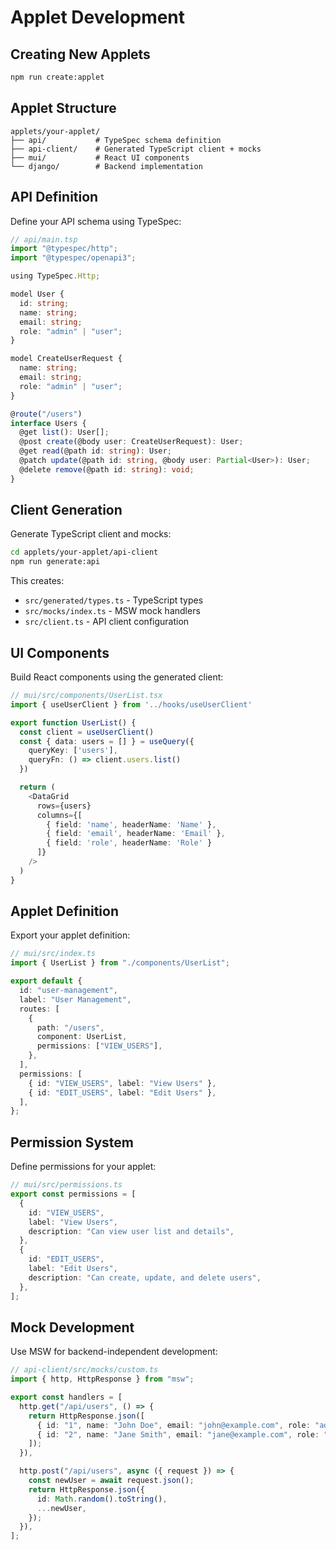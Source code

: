 # Applet Development

## Creating New Applets

```bash
npm run create:applet
```

## Applet Structure

```
applets/your-applet/
├── api/           # TypeSpec schema definition
├── api-client/    # Generated TypeScript client + mocks
├── mui/           # React UI components
└── django/        # Backend implementation
```

## API Definition

Define your API schema using TypeSpec:

```typescript
// api/main.tsp
import "@typespec/http";
import "@typespec/openapi3";

using TypeSpec.Http;

model User {
  id: string;
  name: string;
  email: string;
  role: "admin" | "user";
}

model CreateUserRequest {
  name: string;
  email: string;
  role: "admin" | "user";
}

@route("/users")
interface Users {
  @get list(): User[];
  @post create(@body user: CreateUserRequest): User;
  @get read(@path id: string): User;
  @patch update(@path id: string, @body user: Partial<User>): User;
  @delete remove(@path id: string): void;
}
```

## Client Generation

Generate TypeScript client and mocks:

```bash
cd applets/your-applet/api-client
npm run generate:api
```

This creates:

- `src/generated/types.ts` - TypeScript types
- `src/mocks/index.ts` - MSW mock handlers
- `src/client.ts` - API client configuration

## UI Components

Build React components using the generated client:

```typescript
// mui/src/components/UserList.tsx
import { useUserClient } from '../hooks/useUserClient'

export function UserList() {
  const client = useUserClient()
  const { data: users = [] } = useQuery({
    queryKey: ['users'],
    queryFn: () => client.users.list()
  })

  return (
    <DataGrid
      rows={users}
      columns={[
        { field: 'name', headerName: 'Name' },
        { field: 'email', headerName: 'Email' },
        { field: 'role', headerName: 'Role' }
      ]}
    />
  )
}
```

## Applet Definition

Export your applet definition:

```typescript
// mui/src/index.ts
import { UserList } from "./components/UserList";

export default {
  id: "user-management",
  label: "User Management",
  routes: [
    {
      path: "/users",
      component: UserList,
      permissions: ["VIEW_USERS"],
    },
  ],
  permissions: [
    { id: "VIEW_USERS", label: "View Users" },
    { id: "EDIT_USERS", label: "Edit Users" },
  ],
};
```

## Permission System

Define permissions for your applet:

```typescript
// mui/src/permissions.ts
export const permissions = [
  {
    id: "VIEW_USERS",
    label: "View Users",
    description: "Can view user list and details",
  },
  {
    id: "EDIT_USERS",
    label: "Edit Users",
    description: "Can create, update, and delete users",
  },
];
```

## Mock Development

Use MSW for backend-independent development:

```typescript
// api-client/src/mocks/custom.ts
import { http, HttpResponse } from "msw";

export const handlers = [
  http.get("/api/users", () => {
    return HttpResponse.json([
      { id: "1", name: "John Doe", email: "john@example.com", role: "admin" },
      { id: "2", name: "Jane Smith", email: "jane@example.com", role: "user" },
    ]);
  }),

  http.post("/api/users", async ({ request }) => {
    const newUser = await request.json();
    return HttpResponse.json({
      id: Math.random().toString(),
      ...newUser,
    });
  }),
];
```
